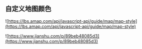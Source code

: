## 自定义地图颜色

![https://lbs.amap.com/api/javascript-api/guide/map/map-style](https://lbs.amap.com/api/javascript-api/guide/map/map-style)

![https://www.jianshu.com/p/89beb48085d3](https://www.jianshu.com/p/89beb48085d3)



